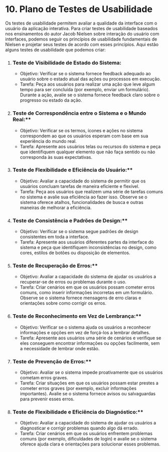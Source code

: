 # 10. Plano de Testes de Usabilidade

Os testes de usabilidade permitem avaliar a qualidade da interface com o usuário da aplicação interativa.
Para criar testes de usabilidade baseados nos ensinamentos do autor Jacob Nielsen sobre interação do usuário com interfaces, podemos seguir os princípios de usabilidade fundamentais de Nielsen e projetar seus testes de acordo com esses princípios. Aqui estão alguns testes de usabilidade que podemos criar: 

1. ### Teste de Visibilidade de Estado do Sistema:
   - Objetivo: Verificar se o sistema fornece feedback adequado ao usuário sobre o estado atual das ações ou processos em execução.
   - Tarefa: Peça aos usuários para realizar uma ação que leve algum tempo para ser concluída (por exemplo, enviar um formulário). Durante a ação, avalie se o sistema fornece feedback claro sobre o progresso ou estado da ação.

2. ### Teste de Correspondência entre o Sistema e o Mundo Real:**
   - Objetivo: Verificar se os termos, ícones e ações no sistema correspondem ao que os usuários esperam com base em sua experiência do mundo real.
   - Tarefa: Apresente aos usuários telas ou recursos do sistema e peça que identifiquem qualquer elemento que não faça sentido ou não corresponda às suas expectativas.

3. ### Teste de Flexibilidade e Eficiência do Usuário:**
   - Objetivo: Avaliar a capacidade do sistema de permitir que os usuários concluam tarefas de maneira eficiente e flexível.
   - Tarefa: Peça aos usuários que realizem uma série de tarefas comuns no sistema e avalie sua eficiência ao fazer isso. Observe se o sistema oferece atalhos, funcionalidades de busca e outras maneiras de melhorar a eficiência.

4. ### Teste de Consistência e Padrões de Design:**
   - Objetivo: Verificar se o sistema segue padrões de design consistentes em toda a interface.
   - Tarefa: Apresente aos usuários diferentes partes da interface do sistema e peça que identifiquem inconsistências no design, como cores, estilos de botões ou disposição de elementos.

5. ### Teste de Recuperação de Erros:**
   - Objetivo: Avaliar a capacidade do sistema de ajudar os usuários a recuperar-se de erros ou problemas durante o uso.
   - Tarefa: Criar cenários em que os usuários possam cometer erros comuns, como inserir informações incorretas em um formulário. Observe se o sistema fornece mensagens de erro claras e orientações sobre como corrigir os erros.

6. ### Teste de Reconhecimento em Vez de Lembrança:**
   - Objetivo: Verificar se o sistema ajuda os usuários a reconhecer informações e opções em vez de forçá-los a lembrar detalhes.
   - Tarefa: Apresente aos usuários uma série de cenários e verifique se eles conseguem encontrar informações ou opções facilmente, sem a necessidade de lembrar onde estão.

7. ### Teste de Prevenção de Erros:**
   - Objetivo: Avaliar se o sistema impede proativamente que os usuários cometam erros graves.
   - Tarefa: Criar situações em que os usuários possam estar prestes a cometer erros graves (por exemplo, excluir informações importantes). Avalie se o sistema fornece avisos ou salvaguardas para prevenir esses erros.

8. ### Teste de Flexibilidade e Eficiência do Diagnóstico:**
   - Objetivo: Avaliar a capacidade do sistema de ajudar os usuários a diagnosticar e corrigir problemas quando algo dá errado.
   - Tarefa: Criar cenários em que os usuários enfrentem problemas comuns (por exemplo, dificuldades de login) e avalie se o sistema oferece ajuda clara e orientações para solucionar esses problemas.